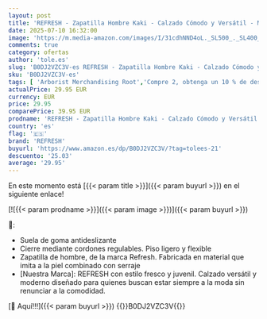 ```yaml
---
layout: post
title: 'REFRESH - Zapatilla Hombre Kaki - Calzado Cómodo y Versátil - Moda Casual - Modelo 17274802  Talla 43 '
date: 2025-07-10 16:32:00
image: 'https://m.media-amazon.com/images/I/31cdhNND4oL._SL500_._SL400_.jpg'
comments: true
category: ofertas
author: 'tole.es'
slug: 'B0DJ2VZC3V-es REFRESH - Zapatilla Hombre Kaki - Calzado Cómodo y...'
sku: 'B0DJ2VZC3V-es'
tags: [ 'Arborist Merchandising Root','Compre 2, obtenga un 10 % de descuento','Compre 2, obtenga un 10 % de descuento_Shoes 1','Moda','Moda Hombre','Self Service','Special Features Stores','Zapatillas casual para hombre','Zapatillas deportivas y de moda para hombre','Zapatos para hombre','c8538d25-3af9-48d3-aeff-5f3ce5572a36_0','c8538d25-3af9-48d3-aeff-5f3ce5572a36_1701','refresh','zapatilla','🇪🇸', ]
actualPrice: 29.95 EUR
currency: EUR
price: 29.95
comparePrice: 39.95 EUR
prodname: 'REFRESH - Zapatilla Hombre Kaki - Calzado Cómodo y Versátil - Moda Casual - Modelo 17274802  Talla 43 '
country: 'es'
flag: '🇪🇸'
brand: 'REFRESH'
buyurl: 'https://www.amazon.es/dp/B0DJ2VZC3V/?tag=tolees-21'
descuento: '25.03'
average: '29.95'
---
```


En este momento está [{{< param title >}}]({{< param buyurl >}}) en el siguiente enlace!

[![{{< param prodname >}}]({{< param image >}})]({{< param buyurl >}})

🔎:

- Suela de goma antideslizante
- Cierre mediante cordones regulables. Piso ligero y flexible
- Zapatilla de hombre, de la marca Refresh. Fabricada en material que imita a la piel combinado con serraje
- [Nuestra Marca]: REFRESH con estilo fresco y juvenil. Calzado versátil y moderno diseñado para quienes buscan estar siempre a la moda sin renunciar a la comodidad.

[🛒 Aquí!!!]({{< param buyurl >}})
{{<world>}}B0DJ2VZC3V{{</world>}}
